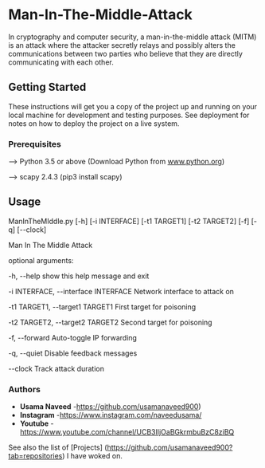 # Man-In-The-Middle-Attack

In cryptography and computer security, a man-in-the-middle attack (MITM) is an attack where the attacker secretly relays and possibly alters the communications between two parties who believe that they are directly communicating with each other.

## Getting Started

These instructions will get you a copy of the project up and running on your local machine for development and testing purposes. See deployment for notes on how to deploy the project on a live system.

### Prerequisites

--> Python 3.5 or above  (Download Python from www.python.org)

--> scapy 2.4.3 (pip3 install scapy)

## Usage

ManInTheMIddle.py [-h] [-i INTERFACE] [-t1 TARGET1] [-t2 TARGET2] [-f] [-q] [--clock]

Man In The Middle Attack

optional arguments:

  -h, --help            show this help message and exit
  
  -i INTERFACE, --interface INTERFACE Network interface to attack on
  
  -t1 TARGET1, --target1 TARGET1 First target for poisoning
  
  -t2 TARGET2, --target2 TARGET2 Second target for poisoning
  
  -f, --forward         Auto-toggle IP forwarding
  
  -q, --quiet           Disable feedback messages
  
  --clock               Track attack duration

### Authors

* **Usama Naveed** -https://github.com/usamanaveed900)
* **Instagram** -https://www.instagram.com/naveedusama/
* **Youtube** -https://www.youtube.com/channel/UCB3IljOaBGkrmbuBzC8ziBQ

See also the list of [Projects] (https://github.com/usamanaveed900?tab=repositories) I have woked on.



